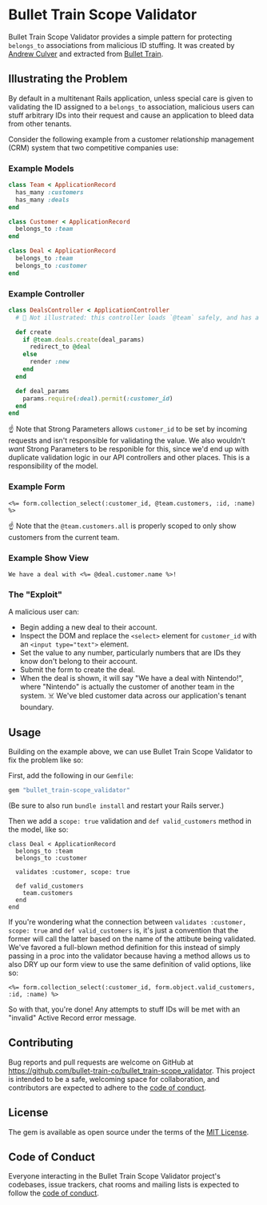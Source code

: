 # Bullet Train Scope Validator

Bullet Train Scope Validator provides a simple pattern for protecting `belongs_to` associations from malicious ID
stuffing. It was created by [Andrew Culver](https://twitter.com/andrewculver) and extracted from [Bullet Train](https://bullettrain.co).

## Illustrating the Problem

By default in a multitenant Rails application, unless special care is given to validating the ID assigned to a
`belongs_to` association, malicious users can stuff arbitrary IDs into their request and cause an application to bleed
data from other tenants.

Consider the following example from a customer relationship management (CRM) system that two competitive companies use:

### Example Models

```ruby
class Team < ApplicationRecord
  has_many :customers
  has_many :deals
end

class Customer < ApplicationRecord
  belongs_to :team
end

class Deal < ApplicationRecord
  belongs_to :team
  belongs_to :customer
end
```

### Example Controller

```ruby
class DealsController < ApplicationController
  # 👋 Not illustrated: this controller loads `@team` safely, and has a `new` and `show` action.

  def create
    if @team.deals.create(deal_params)
      redirect_to @deal
    else
      render :new
    end
  end

  def deal_params
    params.require(:deal).permit(:customer_id)
  end
end
```

☝️ Note that Strong Parameters allows `customer_id` to be set by incoming requests and isn't responsible for validating
the value. We also wouldn't _want_ Strong Parameters to be responible for this, since we'd end up with duplicate
validation logic in our API controllers and other places. This is a responsibility of the model.

### Example Form

```
<%= form.collection_select(:customer_id, @team.customers, :id, :name) %>
```

☝️ Note that the `@team.customers.all` is properly scoped to only show customers from the current team.

### Example Show View

```
We have a deal with <%= @deal.customer.name %>!
```

### The "Exploit"

A malicious user can:

 - Begin adding a new deal to their account.
 - Inspect the DOM and replace the `<select>` element for `customer_id` with an `<input type="text">` element.
 - Set the value to any number, particularly numbers that are IDs they know don't belong to their account.
 - Submit the form to create the deal.
 - When the deal is shown, it will say "We have a deal with Nintendo!", where "Nintendo" is actually the customer of
   another team in the system. ☠️ We've bled customer data across our application's tenant boundary.

## Usage

Building on the example above, we can use Bullet Train Scope Validator to fix the problem like so:

First, add the following in our `Gemfile`:

```ruby
gem "bullet_train-scope_validator"
```

(Be sure to also run `bundle install` and restart your Rails server.)

Then we add a `scope: true` validation and `def valid_customers` method in the model, like so:

```
class Deal < ApplicationRecord
  belongs_to :team
  belongs_to :customer

  validates :customer, scope: true

  def valid_customers
    team.customers
  end
end
```

If you're wondering what the connection between `validates :customer, scope: true` and `def valid_customers` is, it's just a convention that the former will call the latter based on the name of the attibute being validated. We've favored a full-blown method definition for this instead of simply passing in a proc into the validator because having a method allows us to also DRY up our form view to use the same definition of valid options, like so:

```
<%= form.collection_select(:customer_id, form.object.valid_customers, :id, :name) %>
```

So with that, you're done! Any attempts to stuff IDs will be met with an "invalid" Active Record error message.

## Contributing

Bug reports and pull requests are welcome on GitHub at https://github.com/bullet-train-co/bullet_train-scope_validator. This project is intended to be a safe, welcoming space for collaboration, and contributors are expected to adhere to the [code of conduct](https://github.com/bullet-train-co/bullet_train-scope_validator/blob/master/CODE_OF_CONDUCT.md).

## License

The gem is available as open source under the terms of the [MIT License](https://opensource.org/licenses/MIT).

## Code of Conduct

Everyone interacting in the Bullet Train Scope Validator project's codebases, issue trackers, chat rooms and mailing lists is expected to follow the [code of conduct](https://github.com/bullet-train-co/bullet_train-scope_validator/blob/master/CODE_OF_CONDUCT.md).

